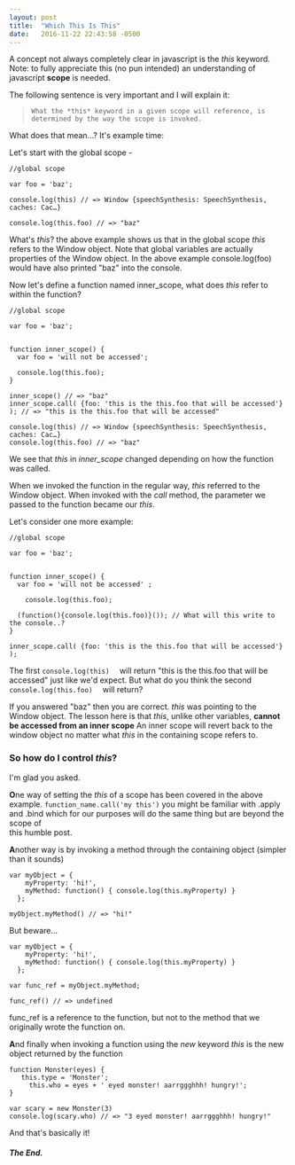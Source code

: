 ```yaml
---
layout: post
title:  "Which This Is This"
date:   2016-11-22 22:43:58 -0500
---
```



A concept not always completely clear in javascript is the *this* keyword.
Note: to fully appreciate this (no pun intended) an understanding of javascript **scope** is needed.

The following sentence is very important and I will explain it:
>     What the *this* keyword in a given scope will reference, is determined by the way the scope is invoked.

What does that mean...?
It's example time:

Let's start with the global scope - 
```
//global scope

var foo = 'baz';

console.log(this) // => Window {speechSynthesis: SpeechSynthesis, caches: Cac…}

console.log(this.foo) // => "baz"
```

What's *this*? the above example shows us that in the global scope *this* refers to the Window object.
Note that global variables are actually properties of the Window object. In the above example console.log(foo) would have also printed "baz" into the console.

Now let's define a function named inner_scope, what does *this* refer to within the function?

```
//global scope

var foo = 'baz';


function inner_scope() {
  var foo = 'will not be accessed';
	
  console.log(this.foo);
}

inner_scope() // => "baz"
inner_scope.call( {foo: 'this is the this.foo that will be accessed'} ); // => "this is the this.foo that will be accessed"

console.log(this) // => Window {speechSynthesis: SpeechSynthesis, caches: Cac…}
console.log(this.foo) // => "baz"
```

We see that *this* in *inner_scope* changed depending on how the function was called.

When we invoked the function in the regular way, *this* referred to the Window object.
When invoked with the *call* method, the parameter we passed to the function became our *this*.


Let's consider one more example:

```
//global scope

var foo = 'baz';


function inner_scope() {
  var foo = 'will not be accessed' ;
	
	console.log(this.foo);

  (function(){console.log(this.foo)}()); // What will this write to the console..?
}

inner_scope.call( {foo: 'this is the this.foo that will be accessed'} ); 

```

The first `console.log(this)  ` will return "this is the this.foo that will be accessed" just like we'd expect.
But what do you think the second `console.log(this.foo)  ` will return?


If you answered "baz" then you are correct. *this* was pointing to the Window object.
The lesson here is that *this*, unlike other variables, **cannot be accessed from an inner scope**
An inner scope will revert back to the window object no matter what *this* in the containing scope refers to.

### So how do I control *this*?
I'm glad you asked.

**O**ne way of setting the *this* of a scope has been covered in the above example.
  `function_name.call('my this')` 
	you might be familiar with .apply and .bind which for our purposes will do the same thing but are beyond the scope of    
	this humble post.

**A**nother way is by invoking a method through the containing object (simpler than it sounds)
  ```
var myObject = {
	  myProperty: 'hi!',
	  myMethod: function() { console.log(this.myProperty) }
	};

myObject.myMethod() // => "hi!"
```

But beware...

  ```
var myObject = {
	  myProperty: 'hi!',
	  myMethod: function() { console.log(this.myProperty) }
	};

var func_ref = myObject.myMethod;

func_ref() // => undefined
```

func_ref is a reference to the function, but not to the method that we originally wrote the function on.

**A**nd finally when invoking a function using the *new* keyword *this* is the new object returned by the function
```
function Monster(eyes) {
   this.type = 'Monster';
	 this.who = eyes + ' eyed monster! aarrggghhh! hungry!';
}

var scary = new Monster(3)
console.log(scary.who) // => "3 eyed monster! aarrggghhh! hungry!"
```


And that's basically it!

##### The End.





